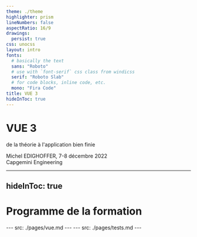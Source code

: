 ```yaml
---
theme: ./theme
highlighter: prism
lineNumbers: false
aspectRatio: 16/9
drawings:
  persist: true
css: unocss
layout: intro
fonts:
  # basically the text
  sans: "Roboto"
  # use with `font-serif` css class from windicss
  serif: "Roboto Slab"
  # for code blocks, inline code, etc.
  mono: "Fira Code"
title: VUE 3
hideInToc: true
---
```


# VUE 3

<span uppercase font-mono>de la théorie à l'application bien finie</span>

<div absolute bottom-6 right-15 text-right >
  Michel EDIGHOFFER, 7-8 décembre 2022
  <div text-cap>Capgemini Engineering</div>
</div>

<style>
  h1 {
    @apply vue-brand;
  }
</style>
---
hideInToc: true
---

# Programme de la formation

<Toc />
---
src: ./pages/vue.md
---
---
src: ./pages/tests.md
---
